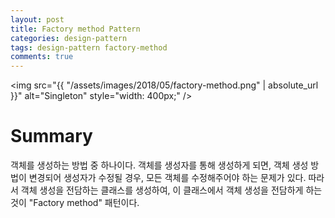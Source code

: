 ```yaml
---
layout: post
title: Factory method Pattern
categories: design-pattern
tags: design-pattern factory-method
comments: true
---
```


<img src="{{ "/assets/images/2018/05/factory-method.png" | absolute_url }}" alt="Singleton" style="width: 400px;" />

# Summary

객체를 생성하는 방법 중 하나이다. 객체를 생성자를 통해 생성하게 되면, 객체 생성 방법이 변경되어 생성자가 수정될 경우, 모든 객체를 수정해주어야 하는 문제가 있다. 따라서 객체 생성을 전담하는 클래스를 생성하여, 이 클래스에서 객체 생성을 전담하게 하는 것이 "Factory method" 패턴이다.
